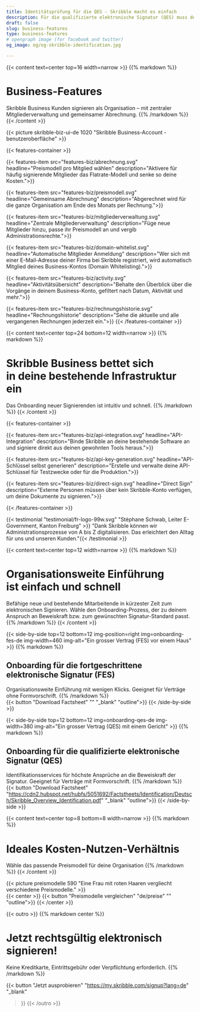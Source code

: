 ```yaml
---
title: Identitätsprüfung für die QES - Skribble macht es einfach
description: Für die qualifizierte elektronische Signatur (QES) muss der Unterzeichnende seine Identität beweisen. Skribble bietet für jeden Geschäftskontext eine passende Identifikationsmöglichkeit an.
draft: false
slug: business-features
type: business-features
# opengraph image (for facebook and twitter)
og_image: og/og-skribble-identification.jpg

---
```


{{< content text=center top=16 width=narrow >}}
{{% markdown %}}
# Business-Features
Skribble Business Kunden signieren als Organisation –
mit zentraler Mitgliederverwaltung und gemeinsamer Abrechnung.
{{% /markdown %}}
{{< /content >}}

{{< picture skribble-biz-ui-de 1020 "Skribble Business-Account - benutzeroberfläche" >}}

{{< features-container >}}

  {{< features-item src="features-biz/abrechnung.svg"
    headline="Preismodell pro Mitglied wählen"
    description="Aktivere für häufig signierende Mitglieder das Flatrate-Modell und senke so deine Kosten.">}}

  {{< features-item src="features-biz/preismodell.svg"
    headline="Gemeinsame Abrechnung"
    description="Abgerechnet wird für die ganze Organisation am Ende des Monats per Rechnung.">}}

  {{< features-item src="features-biz/mitgliederverwaltung.svg"
    headline="Zentrale Mitgliederverwaltung"
    description="Füge neue Mitglieder hinzu, passe ihr Preismodell an und vergib Administrationsrechte.">}}

  {{< features-item src="features-biz/domain-whitelist.svg"
    headline="Automatische Mitglieder Anmeldung"
    description="Wer sich mit einer E-Mail-Adresse deiner Firma bei Skribble registriert, wird automatisch Mitglied deines Business-Kontos (Domain Whitelisting).">}}

  {{< features-item src="features-biz/activity.svg"
    headline="Aktivitätsübersicht"
    description="Behalte den Überblick über die Vorgänge in deinem Business-Konto, gefiltert nach Datum, Aktivität und mehr.">}}

  {{< features-item src="features-biz/rechnungshistorie.svg"
    headline="Rechnungshistorie"
    description="Sehe die aktuelle und alle vergangenen Rechnungen jederzeit ein.">}}
{{< /features-container >}}

{{< content text=center top=24 bottom=12 width=narrow >}}
{{% markdown %}}
# Skribble Business bettet sich <br class="hide-for-mobile">in deine bestehende Infrastruktur ein
Das Onboarding neuer Signierenden ist intuitiv und schnell.
{{% /markdown %}}
{{< /content >}}

{{< features-container >}}

  {{< features-item src="features-biz/api-integration.svg"
    headline="API-Integration"
    description="Binde Skribble an deine bestehende Software an und signiere direkt aus deinen gewohnten Tools heraus.">}}

  {{< features-item src="features-biz/api-key-generation.svg"
    headline="API-Schlüssel selbst generieren"
    description="Erstelle und verwalte deine API-Schlüssel für Testzwecke oder für die Produktion.">}}

  {{< features-item src="features-biz/direct-sign.svg"
    headline="Direct Sign"
    description="Externe Personen müssen über kein Skribble-Konto verfügen, um deine Dokumente zu signieren.">}}

{{< /features-container >}}

[//]: # (--------------------------------------------------------------------------------------------------------------)

{{< testimonial "testimonial/fr-logo-99w.svg" "Stéphane Schwab, Leiter E-Government, Kanton Freiburg" >}}
"Dank Skribble können wir Administrationsprozesse von A bis Z digitalisieren. Das erleichtert
den Alltag für uns und unseren Kunden."{{< /testimonial >}}

[//]: # (--------------------------------------------------------------------------------------------------------------)

{{< content text=center top=12 width=narrow >}}
{{% markdown %}}
# Organisationsweite Einführung <br class="hide-for-mobile">ist einfach und schnell
Befähige neue und bestehende Mitarbeitende in kürzester Zeit
zum elektronischen Signieren. Wähle den Onboarding-Prozess, der zu deinem Anspruch an Beweiskraft bzw. zum gewünschten Signatur-Standard passt.
{{% /markdown %}}
{{< /content >}}

[//]: # (--------------------------------------------------------------------------------------------------------------)

{{< side-by-side top=12 bottom=12 img-position=right img=onboarding-fes-de img-width=460 img-alt="Ein grosser Vertrag (FES) vor einem Haus" >}}
{{% markdown %}}
## Onboarding für die fortgeschrittene elektronische Signatur (FES)
Organisationsweite Einführung mit wenigen Klicks.
Geeignet für Verträge ohne Formvorschrift.
{{% /markdown %}}
<br>
{{< button
  "Download Factsheet"
  ""
  "_blank"
  "outline">}}
{{< /side-by-side >}}

[//]: # (--------------------------------------------------------------------------------------------------------------)

{{< side-by-side top=12 bottom=12 img=onboarding-qes-de img-width=380 img-alt="Ein grosser Vertrag (QES) mit einem Gericht" >}}
{{% markdown %}}
## Onboarding für die qualifizierte elektronische Signatur (QES)
Identifikationsservices für höchste Ansprüche an die Beweiskraft der Signatur.
Geeignet für Verträge mit Formvorschrift.
{{% /markdown %}}
<br>
{{< button
  "Download Factsheet"
  "https://cdn2.hubspot.net/hubfs/5051692/Factstheets/Identification/Deutsch/Skribble_Overview_Identification.pdf"
  "_blank"
  "outline">}}
{{< /side-by-side >}}

[//]: # (--------------------------------------------------------------------------------------------------------------)

{{< content text=center top=8 bottom=8 width=narrow >}}
{{% markdown %}}
# Ideales Kosten-Nutzen-Verhältnis
Wähle das passende Preismodell für deine Organisation
{{% /markdown %}}
{{< /content >}}

{{< picture preismodelle 590 "Eine Frau mit roten Haaren vergliecht verschiedene Preismodelle." >}}
<br>
{{< center >}}
{{< button
  "Preismodelle vergleichen"
  "de/preise"
  ""
  "outline">}}
{{< /center >}}

[//]: # (--------------------------------------------------------------------------------------------------------------)

{{< outro   >}}
{{% markdown center %}}
# Jetzt rechtsgültig elektronisch signieren!
Keine Kreditkarte, Eintrittsgebühr oder
Verpflichtung erforderlich.
{{% /markdown %}}

{{< button
  "Jetzt ausprobieren"
  "https://my.skribble.com/signup?lang=de"
  "_blank"
>}}
{{< /outro >}}
